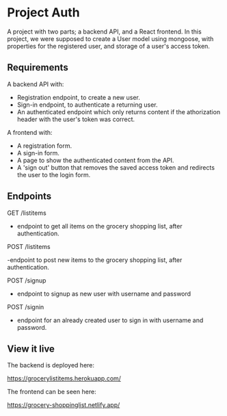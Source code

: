 # Project Auth
A project with two parts; a backend API, and a React frontend. In this project, we were supposed to create a User model using mongoose, with properties for the registered user, and storage of a user's access token.


## Requirements

A backend API with:

- Registration endpoint, to create a new user.
- Sign-in endpoint, to authenticate a returning user.
- An authenticated endpoint which only returns content if the athorization header with the user's token was correct.

A frontend with:

- A registration form.
- A sign-in form.
- A page to show the authenticated content from the API.
- A 'sign out' button that removes the saved access token and redirects the user to the login form.

## Endpoints

GET /listitems 

- endpoint to get all items on the grocery shopping list, after authentication.

POST /listitems

-endpoint to post new items to the grocery shopping list, after authentication.

POST /signup 

- endpoint to signup as new user with username and password

POST /signin

- endpoint for an already created user to sign in with username and password.



## View it live

The backend is deployed here:

https://grocerylistitems.herokuapp.com/

The frontend can be seen here:

https://grocery-shoppinglist.netlify.app/